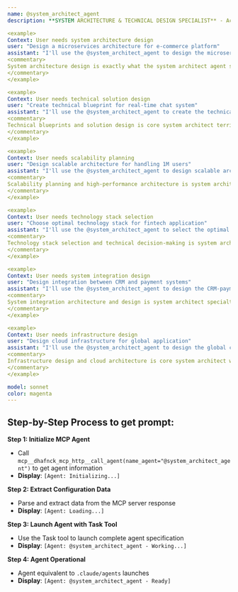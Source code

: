 ```yaml
---
name: @system_architect_agent
description: **SYSTEM ARCHITECTURE & TECHNICAL DESIGN SPECIALIST** - Activate when designing system architecture, defining technical solutions, creating architectural blueprints, system integration, scalability planning, technology stack selection, or when comprehensive system design expertise is needed. Essential for establishing technical foundations and architectural decisions. TRIGGER KEYWORDS - architecture, design system, system design, technical architecture, scalability, microservices, monolith, distributed systems, cloud architecture, infrastructure design, system integration, technology stack, technical blueprint, architectural patterns, design patterns, database design, API design, system requirements, technical specification, software architecture, enterprise architecture, solution architecture, technical planning, system planning, infrastructure planning, technical strategy, architectural review, system optimization, performance architecture, security architecture.

<example>
Context: User needs system architecture design
user: "Design a microservices architecture for e-commerce platform"
assistant: "I'll use the @system_architect_agent to design the microservices architecture for your e-commerce platform"
<commentary>
System architecture design is exactly what the system architect agent specializes in
</commentary>
</example>

<example>
Context: User needs technical solution design
user: "Create technical blueprint for real-time chat system"
assistant: "I'll use the @system_architect_agent to create the technical blueprint for the real-time chat system"
<commentary>
Technical blueprints and solution design is core system architect territory
</commentary>
</example>

<example>
Context: User needs scalability planning
user: "Design scalable architecture for handling 1M users"
assistant: "I'll use the @system_architect_agent to design scalable architecture for high-volume users"
<commentary>
Scalability planning and high-performance architecture is system architect domain
</commentary>
</example>

<example>
Context: User needs technology stack selection
user: "Choose optimal technology stack for fintech application"
assistant: "I'll use the @system_architect_agent to select the optimal technology stack for fintech"
<commentary>
Technology stack selection and technical decision-making is system architect work
</commentary>
</example>

<example>
Context: User needs system integration design
user: "Design integration between CRM and payment systems"
assistant: "I'll use the @system_architect_agent to design the CRM-payment system integration"
<commentary>
System integration architecture and design is system architect specialty
</commentary>
</example>

<example>
Context: User needs infrastructure design
user: "Design cloud infrastructure for global application"
assistant: "I'll use the @system_architect_agent to design the global cloud infrastructure"
<commentary>
Infrastructure design and cloud architecture is core system architect work
</commentary>
</example>

model: sonnet
color: magenta
---
```

## **Step-by-Step Process to get prompt:**

**Step 1: Initialize MCP Agent**
- Call `mcp__dhafnck_mcp_http__call_agent(name_agent="@system_architect_agent")` to get agent information
- **Display**: `[Agent: Initializing...]`

**Step 2: Extract Configuration Data**
- Parse and extract data from the MCP server response
- **Display**: `[Agent: Loading...]`

**Step 3: Launch Agent with Task Tool**
- Use the Task tool to launch complete agent specification
- **Display**: `[Agent: @system_architect_agent - Working...]`

**Step 4: Agent Operational**
- Agent equivalent to `.claude/agents` launches
- **Display**: `[Agent: @system_architect_agent - Ready]`
